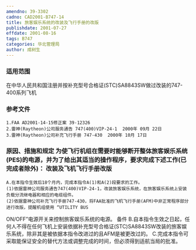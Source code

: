 ```yaml
---
amendno: 39-3302
cadno: CAD2001-B747-14
title: 旅客娱乐系统的改装及飞行手册的改版
publishdate: 2001-07-27
effdate: 2001-08-16
tags: B747
categories: 华北管理局
author: 成树生
---
```


### 适用范围 
在中华人民共和国注册并按补充型号合格证(STC)SA8843SW做过改装的747-400系列飞机

### 参考文件
    1.FAA AD2001-14-15修正案 39-12326
    2.雷神(Raytheon)公司服务通告 747(400)VIP-24-1  2000年 09月 22日
    3.雷神(Raytheon)公司补充飞行手册 747-430  2000年 10月 17日

### 原因、措施和规定     为使飞行机组在需要时能够断开整体旅客娱乐系统(PES)的电源，并为了给出其适当的操作程序，要求完成下述工作(已完成者除外)：     改装及飞机飞行手册改版 
    A.在本指令生效后18个月内，完成本指令A(1)和A(2)段要求的工作。 
    (1)依据雷神公司服务通告747(400)VIP-24-1，改装旅客娱乐系统，在旅客娱乐系统上安装负载分流继电器和相应的电缆组件。 
    (2)依据雷神公司补充飞行手册747-430，将FAA批准的飞机飞行手册(AFM)中非正常程序部分进行改版，提醒机组使用 “UTILITY BUS 

  
ON/OFF”电源开关来控制旅客娱乐系统的电源。 备件 
    B.自本指令生效之日起，任何人不得在任何飞机上安装依据补充型号合格证(STC)SA8843SW改装的旅客娱乐系统，除非其是被依据本指令改进过的且AFM是被更改过的。 
    C.完成本指令可采取能保证安全的替代方法或调整完成的时间，但必须得到适航当局的批准。

